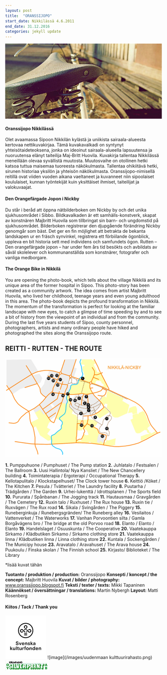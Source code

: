 ```yaml
---
layout: post
title:  "ORANSSIJOPO"
start_date: Nikkilässä 4.6.2011
end_date: 31.12.2016
categories: jekyll update
---
```


![image](/images/satula_keskikoko.jpg)

#### Oranssijopo Nikkilässä 

Olet avaamassa Sipoon Nikkilän kylästä ja uniikista sairaala-alueesta kertovaa nettikuvakirjaa. Tämä kuvakavalkadi on syntynyt yhteisötaideteoksena, jonka on ideoinut sairaala-alueella lapsuutensa ja nuoruutensa elänyt taiteilija Maj-Britt Huovila. Kuvakirja tallentaa Nikkilässä meneillään olevaa syvällistä muutosta. Muutosvaihe on otollinen hetki katsoa tuttua maisemaa tuoreesta näkökulmasta. Tallentaa ohikiitävä hetki, sirunen historiaa yksilön ja yhteisön näkökulmasta. Oranssijopo-nimisellä reitillä ovat viiden vuoden aikana vaeltaneet ja kuvanneet niin sipoolaiset koululaiset, kunnan työntekijät kuin yksittäiset ihmiset, taiteilijat ja valokuvaajat.

#### Den Orangefärgade Jopon i Nickby

Du står i beråd att öppna nätbilderboken om Nickby by och det unika sjukhusområdet i Sibbo. Bildkavalkaden är ett samhälls-konstverk, skapat av konstnären Majbritt Huovila som tillbringat sin barn- och ungdomstid på sjukhusområdet. Bilderboken registrerar den djupgående förändring Nickby genomgår som bäst. Det ger en fin möjlighet att betrakta de bekanta landskapen ur en fräsch synvinkel, registrera ett förbiilande ögonblick, uppleva en bit historia sett med individens och samfundets ögon. Rutten – Den orangefärgade jopon – har under fem års tid besökts och avbildats av såväl skolelever och kommunanställda som konstnärer, fotografer och vanliga medborgare.

#### The Orange Bike in Nikkilä

You are opening the photo-book, which tells about the village Nikkilä and its unique area of the former hospital in Sipoo. This photo-story has been created as a community artwork. The idea comes from artist Majbritt Huovila, who lived her childhood, teenage years and even young adulthood in this area. The photo-book depicts the profound transformation in Nikkilä. The momentum of the transformation is perfect for looking at the familiar landscape with new eyes, to catch a glimpse of time speeding by and to see a bit of history from the viewpoint of an individual and from the community. During the last five years students of Sipoo, county personnel, photographers, artists and many ordinary people have hiked and photographed the sites along the Oranssijopo route.

## REITTI - RUTTEN - THE ROUTE

![image](/images/kartta.gif)

**1.** Pumppuhuone / Pumphuset / The Pump station **2.** Juhlatalo / Festsalen / The Ballroom **3.** Uusi Hallintola/ Nya Kansliet / The New Chancellery building **4.** Toimintaterapia / Ergoterapi / Occupational Therapy **5.** Kellotapulitalo / Klockstapelhuset/ The Clock tower house **6.** Keittiö /Köket / The Kitchen **7.** Pesula / Tvätteriet / The Laundry facility **8.** Puutarha / Trädgården / The Garden **9.** Urhei-lukenttä / Idrottsplanen / The Sports field **10.** Pururata / Spånbanan / The Jogging track **11.** Hautausmaa / Gravgården / The Cemetery **12.** Ruxin talo / Ruxhuset / The Rux house **13.** Ruxin tie / Ruxvägen / The Rux road **14.** Sikala / Svingården / The Piggery **15.** Runeberginkuja / Runebergsgränden/ The Runeberg alley **16.** Vesilaitos / Vattenverket / The Waterworks **17.** Vanhan Porvoontien silta / Gamla Borgåvägens bro / The bridge at the old Porvoo road **18.** Elanto / Elanto / Elanto **19.** Handelslaget / Osuuskunta / The Cooperative **20.** Vaatekauppa Sirkamo / Klädbutiken Sirkamo / Sirkamo clothing store **21.** Vaatekauppa linna / Klädbutiken linna / Linna clothing store **22.** Kuntala / Sockengården / The Municipy house **23.** Aravatalo / Aravahuset / The Arava house **24.** Puukoulu / Finska skolan / The Finnish school **25.** Kirjasto/ Biblioteket / The Library

*lisää kuvat tähän

**Tuotanto / produktion / production:** Oranssijopo **Konsepti / koncept / the concept:** Majbritt Huovila **Kuvat / bilder / photography:** www.oranssijopo.blogspot.fi **Teksti / texter / texts:** Mikki Tapaninen **Käännökset / översättningar / translations:** Martin Nybergh **Layout:** Matti Rosenberg

#### Kiitos / Tack / Thank you <br>

![image](/images/Svenska_kulturfonden_logo_svart_RGB.jpg)
![image](/images/uudenmaan kulttuurirahasto.png)
![image](/images/silverprint-logo.jpg)